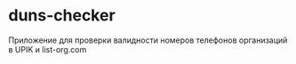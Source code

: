 # duns-checker

Приложение для проверки валидности номеров телефонов организаций в UPIK и list-org.com